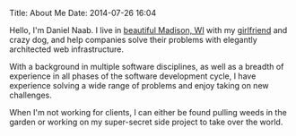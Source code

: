 Title: About Me
Date: 2014-07-26 16:04

Hello, I'm Daniel Naab. I live in [beautiful Madison, WI][madison] with my
[girlfriend](http://kismetbydesign.com) and crazy dog, and help companies
solve their problems with elegantly architected web infrastructure.

With a background in multiple software disciplines, as well as a breadth of
experience in all phases of the software development cycle, I have experience
solving a wide range of problems and enjoy taking on new challenges.

When I'm not working for clients, I can either be found pulling weeds in the
garden or working on my super-secret side project to take over the world.

[madison]: https://www.google.com/search?tbm=isch&q=Beautiful+Madison%2C+WI
